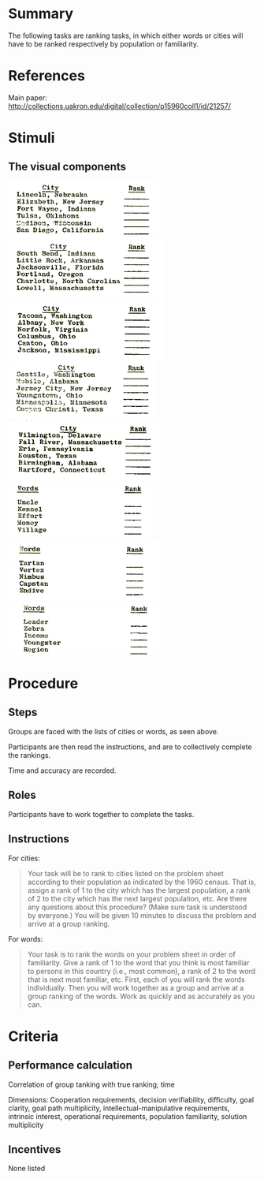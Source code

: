 # Summary
The following tasks are ranking tasks, in which either words or cities will have to be ranked respectively by population or familiarity.

# References
Main paper: http://collections.uakron.edu/digital/collection/p15960coll1/id/21257/

# Stimuli
## The visual components
![city1](/images/city1.png)
![city2](/images/city2.png)
![city3](/images/city3.png)
![city4](/images/city4.png)
![city5](/images/city5.png)
![city6](/images/city6.png)
![city7](/images/city7.png)
![city8](/images/city8.png)


# Procedure
## Steps
Groups are faced with the lists of cities or words, as seen above. 

Participants are then read the instructions, and are to collectively complete the rankings. 

Time and accuracy are recorded.

## Roles 
Participants have to work together to complete the tasks.

## Instructions
For cities:
> Your task will be to rank to cities listed on the problem sheet according to their population as indicated by the 1960 census. That is, assign a rank of 1 to the city which has the largest population, a rank of 2 to the city which has the next largest population, etc. Are there any questions about this procedure? (Make sure task is understood by everyone.) You will be given 10 minutes to discuss the problem and arrive at a group ranking.

For words:
>Your task is to rank the words on your problem sheet in order of familiarity. Give a rank of 1 to the word that you think is most familiar to persons in this country (i.e., most common), a rank of 2 to the word that is next most familiar, etc. First, each of you will rank the words individually. Then you will work together as a group and arrive at a group ranking of the words. Work as quickly and as accurately as you can.

# Criteria
## Performance calculation
Correlation of group tanking with true ranking; time

Dimensions: Cooperation requirements, decision verifiability, difficulty, goal clarity, goal path multiplicity, intellectual-manipulative requirements, intrinsic interest, operational requirements, population familiarity, solution multiplicity

## Incentives
None listed
